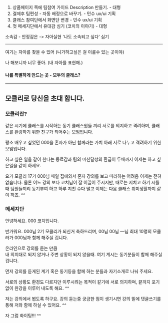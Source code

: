 1. 상품페이지 쪽에 팀참여 가이드 Description 만들기. - 대형
2. 결제후 팀편성 - 자동 배정으로 바꾸기.  - 민수 ux/ui 기획
3. 클래스 참여단에서 화면단 변경 - 민수 ux/ui 기획
4. 첫 메세지단에서 유대감 심기 (코치의 이야기) - 대형

소속감 - 안정감은 -> 자아실현
'나도 소속되고 싶다’ 심기

---------------------------------------------------------------------

여기는 자아를 찾을 수 있어 (니가하고싶은 걸 이룰수 있는 곳이야)    

나 해보니까 너무 좋아. (내 자아를 표현해.)

#### 나를 특별하게 만드는 곳 - 모두의 클래스?

------------------------------------------------------------

## 모클리로 당신을 초대 합니다. 

### 모클리란?

같은 시기에 클래스를 시작하는 동기 
클래스원들 끼리 서로를 의지하고
격려하며, 클래스를 완강하기 위한
친구가 되어주는 모임입니다.

평소 배우고 싶었던 000을 
혼자가 아닌 함께라는 가치 아래 
서로 나누고 격려하기 위한 모임입니다. 

하고 싶은 일을 같이 한다는
동료감과 팀의 미션달성의 환급이 두배까지
이제는 하고 싶은일을 같이 하세요.  


요가 모클리 17기 000님
매일 집에와서 혼자 강의를 보고 따라하는 어려움
이제는 전혀 없습니다. 물론 어느 강의 보다
코치님이 잘 이끌어 주시지만, 때로는 지치고 
하기 시를때 팀원들끼리 동기부여 하고 
하루 지친 수다 떨고 이제는 다음 클래스
취미생활까지 같이 하죠. ^^

### 메세지단

안녕하세요. 000 코치입니다. 

반가워요. 000님
2기 모클리가 되신거 축하드리며, 
00님 00님 —님 최대 10명의 모클러가
000님과 함께 해주실 겁니다. 

온라인으로 강의를 듣는 만큼  
내 의지대로 되지 않거나 
주변 상황이 되지 않을때. 
여기 계시는 동기분들이 함께 해주실 겁니다. 

먼저 강의를 듣게된 계기 혹은 동기등을 
함께 하는 분들과 자기소개로 나눠 주세요. 

서로의 상황도 환경도 다르지만 
이루시려는 목적이 같기에 서로 의지하며, 
끝까지 포기없이 완강을 이루어 내도록 해요. ^^

저는 강의에서 뵙도록 하구요. 강의 듣는중 궁금한
점이 생기시면 강의 밑에 댓글쓰기를 통해 저와
함께 하실 수 있어요. ^^

자 그럼 화이팅!!! ^^


